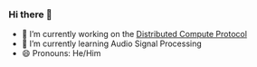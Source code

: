 ### Hi there 👋
- 🔭 I’m currently working on the [Distributed Compute Protocol](https://distributed.computer)
- 🌱 I’m currently learning Audio Signal Processing
- 😄 Pronouns: He/Him
<!--
**sjcantor/sjcantor** is a ✨ _special_ ✨ repository because its `README.md` (this file) appears on your GitHub profile.

Here are some ideas to get you started:

- 🔭 I’m currently working on ...
- 🌱 I’m currently learning ...
- 👯 I’m looking to collaborate on ...
- 🤔 I’m looking for help with ...
- 💬 Ask me about ...
- 📫 How to reach me: ...
- 😄 Pronouns: ...
- ⚡ Fun fact: ...
-->
